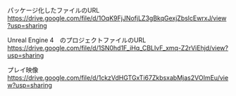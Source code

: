 パッケージ化したファイルのURL
https://drive.google.com/file/d/1OqK9FjJNofjLZ3gBkqGexjZbslcEwrxJ/view?usp=sharing

Unreal Engine 4　のプロジェクトファイルのURL
https://drive.google.com/file/d/1SN0hd1F_iHq_CBLIvF_xmq-Z2rViEhjd/view?usp=sharing

プレイ映像
https://drive.google.com/file/d/1ckzVdHGTGxTi67ZkbsxabMjas2VOImEu/view?usp=sharing
